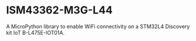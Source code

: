 # ISM43362-M3G-L44
A MicroPython library to enable WiFi connectivity on a STM32L4 Discovery kit IoT B-L475E-IOT01A.

